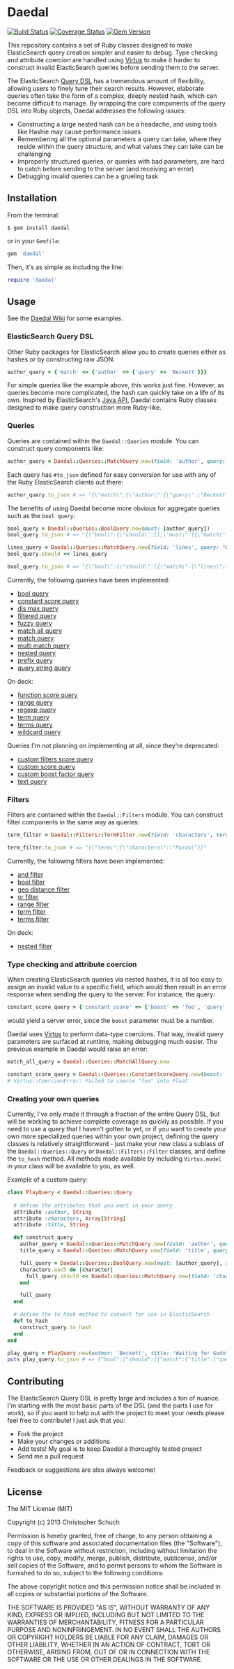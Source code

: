 Daedal
======
[![Build Status](https://travis-ci.org/cschuch/daedal.png?branch=master)](https://travis-ci.org/cschuch/daedal)
[![Coverage Status](https://coveralls.io/repos/cschuch/daedal/badge.png)](https://coveralls.io/r/cschuch/daedal)
[![Gem Version](https://badge.fury.io/rb/daedal.png)](http://badge.fury.io/rb/daedal)

This repository contains a set of Ruby classes designed to make ElasticSearch
query creation simpler and easier to debug. Type checking and attribute
coercion are handled using [Virtus](https://github.com/solnic/virtus) to make
it harder to construct invalid ElasticSearch queries before sending them to the server.

The ElasticSearch [Query DSL](http://www.elasticsearch.org/guide/en/elasticsearch/reference/current/query-dsl.html)
has a tremendous amount of flexibility, allowing users to finely tune their search results.
However, elaborate queries often take the form of a complex, deeply nested hash,
which can become difficult to manage. By wrapping the core components of the
query DSL into Ruby objects, Daedal addresses the following issues:

* Constructing a large nested hash can be a headache, and using tools like Hashie may cause performance issues
* Remembering all the optional parameters a query can take, where they reside within the query structure, and what values they can take can be challenging
* Improperly structured queries, or queries with bad parameters, are hard to catch before sending to the server (and receiving an error)
* Debugging invalid queries can be a grueling task

Installation
------------

From the terminal:
``` terminal
$ gem install daedal
```

or in your `Gemfile`:

``` ruby
gem 'daedal'
```

Then, it's as simple as including the line:

``` ruby
require 'daedal'
```

Usage
--------

See the [Daedal Wiki](https://github.com/cschuch/daedal/wiki) for some examples.

### ElasticSearch Query DSL

Other Ruby packages for ElasticSearch allow you to create queries either as
hashes or by constructing raw JSON:

``` ruby
author_query = {'match' => {'author' => {'query' => 'Beckett'}}}
```

For simple queries like the example above, this works just fine. However, as queries become
more complicated, the hash can quickly take on a life of its own. Inspired by ElasticSearch's
[Java API](http://www.elasticsearch.org/guide/en/elasticsearch/client/java-api/current/),
Daedal contains Ruby classes designed to make query construction more Ruby-like.

### Queries

Queries are contained within the `Daedal::Queries` module. You can construct query components like:

``` ruby
author_query = Daedal::Queries::MatchQuery.new(field: 'author', query: 'Beckett')
```

Each query has `#to_json` defined for easy conversion for use with any of the Ruby
ElasticSearch clients out there:

``` ruby
author_query.to_json # => "{\"match\":{\"author\":{\"query\":\"Beckett\"}}}"
```

The benefits of using Daedal become more obvious for aggregate queries such as the `bool query`:

``` ruby
bool_query = Daedal::Queries::BoolQuery.new(must: [author_query])
bool_query.to_json # => "{\"bool\":{\"should\":[],\"must\":[{\"match\":{\"author\":{\"query\":\"Beckett\"}}}],\"must_not\":[]}}"

lines_query = Daedal::Queries::MatchQuery.new(field: 'lines', query: "We're waiting for Godot")
bool_query.should << lines_query

bool_query.to_json # => "{\"bool\":{\"should\":[{\"match\":{\"lines\":{\"query\":\"We're waiting for Godot\"}}}],\"must\":[{\"match\":{\"author\":{\"query\":\"Beckett\"}}}],\"must_not\":[]}}"
```

Currently, the following queries have been implemented:
* [bool query](http://www.elasticsearch.org/guide/en/elasticsearch/reference/current/query-dsl-bool-query.html)
* [constant score query](http://www.elasticsearch.org/guide/en/elasticsearch/reference/current/query-dsl-constant-score-query.html)
* [dis max query](http://www.elasticsearch.org/guide/en/elasticsearch/reference/current/query-dsl-dis-max-query.html)
* [filtered query](http://www.elasticsearch.org/guide/en/elasticsearch/reference/current/query-dsl-filtered-query.html)
* [fuzzy query](http://www.elasticsearch.org/guide/en/elasticsearch/reference/current/query-dsl-fuzzy-query.html)
* [match all query](http://www.elasticsearch.org/guide/en/elasticsearch/reference/current/query-dsl-match-all-query.html)
* [match query](http://www.elasticsearch.org/guide/en/elasticsearch/reference/current/query-dsl-match-query.html)
* [multi match query](http://www.elasticsearch.org/guide/en/elasticsearch/reference/current/query-dsl-multi-match-query.html)
* [nested query](http://www.elasticsearch.org/guide/en/elasticsearch/reference/current/query-dsl-nested-query.html)
* [prefix query](http://www.elasticsearch.org/guide/en/elasticsearch/reference/current/query-dsl-prefix-query.html)
* [query string query](http://www.elasticsearch.org/guide/en/elasticsearch/reference/current/query-dsl-query-string-query.html)

On deck:
* [function score query](http://www.elasticsearch.org/guide/en/elasticsearch/reference/current/query-dsl-function-score-query.html)
* [range query](http://www.elasticsearch.org/guide/en/elasticsearch/reference/current/query-dsl-range-query.html)
* [regexp query](http://www.elasticsearch.org/guide/en/elasticsearch/reference/current/query-dsl-regexp-query.html)
* [term query](http://www.elasticsearch.org/guide/en/elasticsearch/reference/current/query-dsl-term-query.html)
* [terms query](http://www.elasticsearch.org/guide/en/elasticsearch/reference/current/query-dsl-terms-query.html)
* [wildcard query](http://www.elasticsearch.org/guide/en/elasticsearch/reference/current/query-dsl-wildcard-query.html)

Queries I'm not planning on implementing at all, since they're deprecated:
* [custom filters score query](http://www.elasticsearch.org/guide/en/elasticsearch/reference/current/query-dsl-custom-filters-score-query.html)
* [custom score query](http://www.elasticsearch.org/guide/en/elasticsearch/reference/current/query-dsl-custom-score-query.html)
* [custom boost factor query](http://www.elasticsearch.org/guide/en/elasticsearch/reference/current/query-dsl-custom-boost-factor-query.html)
* [text query](http://www.elasticsearch.org/guide/en/elasticsearch/reference/current/query-dsl-text-query.html)


### Filters

Filters are contained within the `Daedal::Filters` module. You can construct filter components
in the same way as queries:

``` ruby
term_filter = Daedal::Filters::TermFilter.new(field: 'characters', term: 'Pozzo')

term_filter.to_json # => "{\"term\":{\"characters\":\"Pozzo\"}}"
```

Currently, the following filters have been implemented:
* [and filter](http://www.elasticsearch.org/guide/en/elasticsearch/reference/current/query-dsl-and-filter.html)
* [bool filter](http://www.elasticsearch.org/guide/en/elasticsearch/reference/current/query-dsl-bool-filter.html)
* [geo distance filter](http://www.elasticsearch.org/guide/en/elasticsearch/reference/current/query-dsl-geo-distance-filter.html)
* [or filter](http://www.elasticsearch.org/guide/en/elasticsearch/reference/current/query-dsl-or-filter.html)
* [range filter](http://www.elasticsearch.org/guide/en/elasticsearch/reference/current/query-dsl-range-filter.html)
* [term filter](http://www.elasticsearch.org/guide/en/elasticsearch/reference/current/query-dsl-term-filter.html)
* [terms filter](http://www.elasticsearch.org/guide/en/elasticsearch/reference/current/query-dsl-terms-filter.html)

On deck:
* [nested filter](http://www.elasticsearch.org/guide/en/elasticsearch/reference/current/query-dsl-nested-filter.html)

### Type checking and attribute coercion

When creating ElasticSearch queries via nested hashes, it is all too easy to
assign an invalid value to a specific field, which would then result in
an error response when sending the query to the server. For instance, the query:

``` ruby
constant_score_query = {'constant_score' => {'boost' => 'foo', 'query' => {'match_all' => {}}}}
```

would yield a server error, since the `boost` parameter must be a number.

Daedal uses [Virtus](https://github.com/solnic/virtus) to perform data-type coercions. 
That way, invalid query parameters are surfaced at runtime, making debugging much easier.
The previous example in Daedal would raise an error:

``` ruby
match_all_query = Daedal::Queries::MatchAllQuery.new

constant_score_query = Daedal::Queries::ConstantScoreQuery.new(boost: 'foo', query: match_all_query)
# Virtus::CoercionError: Failed to coerce "foo" into Float
```

### Creating your own queries

Currently, I've only made it through a fraction of the entire Query DSL, but will be working to
achieve complete coverage as quickly as possible. If you need to use a query that
I haven't gotten to yet, or if you want to create your own more specialized queries within
your own project, defining the query classes is relatively straightforward - just make
your new class a sublass of the `Daedal::Queries::Query` or `Daedal::Filters::Filter`
classes, and define the `to_hash` method. All methods made available by including `Virtus.model` in your
class will be available to you, as well.

Example of a custom query:
``` ruby
class PlayQuery < Daedal::Queries::Query
  
  # define the attributes that you want in your query
  attribute :author, String
  attribute :characters, Array[String]
  attribute :title, String

  def construct_query
    author_query = Daedal::Queries::MatchQuery.new(field: 'author', query: author)
    title_query = Daedal::Queries::MatchQuery.new(field: 'title', query: title)

    full_query = Daedal::Queries::BoolQuery.new(must: [author_query], should: [title_query])
    characters.each do |character|
      full_query.should << Daedal::Queries::MatchQuery.new(field: 'characters', query: character)
    end

    full_query
  end

  # define the to_hash method to convert for use in ElasticSearch 
  def to_hash
    construct_query.to_hash
  end
end

play_query = PlayQuery.new(author: 'Beckett', title: 'Waiting for Godot', characters: ['Estragon', 'Vladimir'])
puts play_query.to_json # => {"bool":{"should":[{"match":{"title":{"query":"Waiting for Godot"}}},{"match":{"characters":{"query":"Estragon"}}},{"match":{"characters":{"query":"Vladimir"}}}],"must":[{"match":{"author":{"query":"Beckett"}}}],"must_not":[]}}
```

Contributing
-------------

The ElasticSearch Query DSL is pretty large and includes a ton of nuance. I'm starting with the
most basic parts of the DSL (and the parts I use for work), so if you want to help out with the project
to meet your needs please feel free to contribute! I just ask that you:

* Fork the project
* Make your changes or additions
* Add tests! My goal is to keep Daedal a thoroughly tested project
* Send me a pull request

Feedback or suggestions are also always welcome!

License
-------

The MIT License (MIT)

Copyright (c) 2013 Christopher Schuch

Permission is hereby granted, free of charge, to any person obtaining a copy of
this software and associated documentation files (the "Software"), to deal in
the Software without restriction, including without limitation the rights to
use, copy, modify, merge, publish, distribute, sublicense, and/or sell copies of
the Software, and to permit persons to whom the Software is furnished to do so,
subject to the following conditions:

The above copyright notice and this permission notice shall be included in all
copies or substantial portions of the Software.

THE SOFTWARE IS PROVIDED "AS IS", WITHOUT WARRANTY OF ANY KIND, EXPRESS OR
IMPLIED, INCLUDING BUT NOT LIMITED TO THE WARRANTIES OF MERCHANTABILITY, FITNESS
FOR A PARTICULAR PURPOSE AND NONINFRINGEMENT. IN NO EVENT SHALL THE AUTHORS OR
COPYRIGHT HOLDERS BE LIABLE FOR ANY CLAIM, DAMAGES OR OTHER LIABILITY, WHETHER
IN AN ACTION OF CONTRACT, TORT OR OTHERWISE, ARISING FROM, OUT OF OR IN
CONNECTION WITH THE SOFTWARE OR THE USE OR OTHER DEALINGS IN THE SOFTWARE.